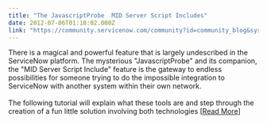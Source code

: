 ```yaml
---
title: "The JavascriptProbe  MID Server Script Includes"
date: 2012-07-06T01:18:02.000Z
link: "https://community.servicenow.com/community?id=community_blog&sys_id=6f6d6e29dbd0dbc01dcaf3231f961904"
---
```

<p>There is a magical and powerful feature that is largely undescribed in the ServiceNow platform. The mysterious "JavascriptProbe" and its companion, the "MID Server Script Include" feature is the gateway to endless possibilities for someone trying to do the impossible integration to ServiceNow with another system within their own network. <br /><br />The following tutorial will explain what these tools are and step through the creation of a fun little solution involving both technologies [<a href='http://www.john-james-andersen.com/blog/service-now/javascriptprobe-and-mid-server-script-includes.html'>Read More</a>]</p>